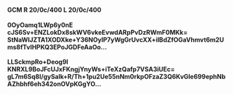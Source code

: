 #### GCM R 20/0c/400 L 20/0c/400
**0OyOamq1LWp6y0nE**<br/>**cJS6Sv+ENZLokDx8skWV6vkeEvwdARpPvDzRWmF0MKk=**<br/>**StNaWlJZTA1XODXke+Y36NOylP7yWgGrUvcXX+iIBdZfOGaVhmvt6m2Ums8fTvIHPKQ3EPoJGDFeAaOo...**<br/><br/>
**LLSckmpRo+Deog9l**<br/>**KNRXL9BoJFcUJxFKngjYnyWs+iTeXzQafp7VSA3iUEc=**<br/>**gL7m6Sq8l/gySalk+R/Th+1pu2Ue55nNm0rkpOFzaZ3Q6KvGle699ephNbAZhbhf6eh342onOVpKGgYO...**
